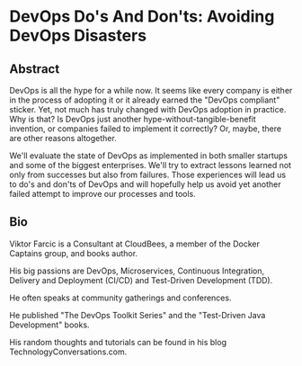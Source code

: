 # DevOps Do's And Don'ts: Avoiding DevOps Disasters

## Abstract

DevOps is all the hype for a while now. It seems like every company is either in the process of adopting it or it already earned the "DevOps compliant" sticker. Yet, not much has truly changed with DevOps adoption in practice. Why is that? Is DevOps just another hype-without-tangible-benefit invention, or companies failed to implement it correctly? Or, maybe, there are other reasons altogether.

We'll evaluate the state of DevOps as implemented in both smaller startups and some of the biggest enterprises. We'll try to extract lessons learned not only from successes but also from failures. Those experiences will lead us to do's and don'ts of DevOps and will hopefully help us avoid yet another failed attempt to improve our processes and tools.

## Bio

Viktor Farcic is a Consultant at CloudBees, a member of the Docker Captains group, and books author.

His big passions are DevOps, Microservices, Continuous Integration, Delivery and Deployment (CI/CD) and Test-Driven Development (TDD).

He often speaks at community gatherings and conferences.

He published "The DevOps Toolkit Series" and the "Test-Driven Java Development" books.

His random thoughts and tutorials can be found in his blog TechnologyConversations.com.

